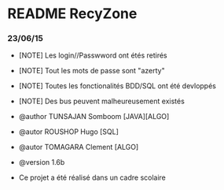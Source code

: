 # README  RecyZone #

### 23/06/15 ###

* [NOTE] Les login//Passwword ont étés retirés
* [NOTE] Tout les mots de passe sont "azerty"
* [NOTE] Toutes les fonctionalités BDD/SQL ont été devloppés
* [NOTE] Des bus peuvent malheureusement existés

* @author TUNSAJAN Somboom [JAVA][ALGO]
* @autor ROUSHOP Hugo [SQL]
* @autor TOMAGARA Clement [ALGO]

* @version 1.6b


* Ce projet a été réalisé dans un cadre scolaire
